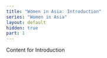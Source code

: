 ```yaml
---
title: "Women in Asia: Introduction"
series: "Women in Asia"
layout: default
hidden: true
part: 1
---
```

Content for Introduction
